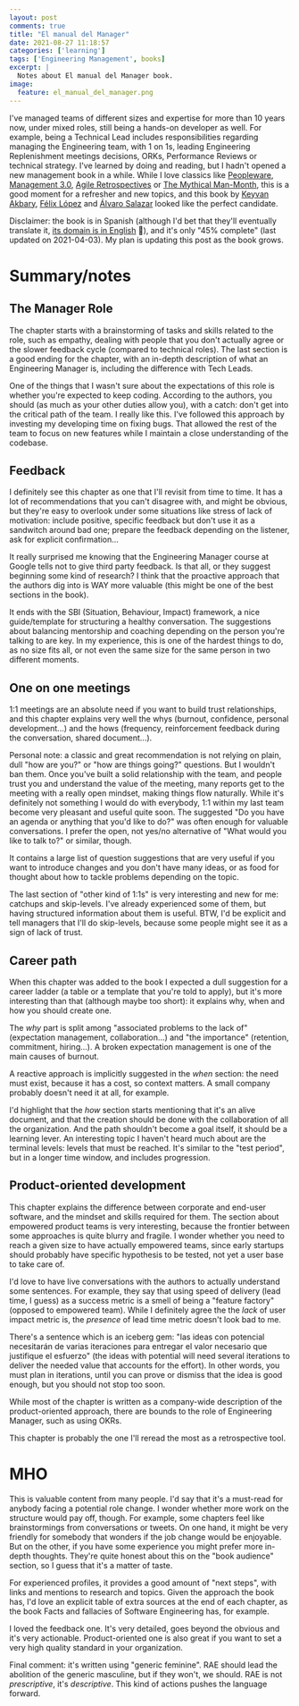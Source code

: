 ```yaml
---
layout: post
comments: true
title: "El manual del Manager"
date: 2021-08-27 11:18:57
categories: ['learning']
tags: ['Engineering Management', books]
excerpt: |
  Notes about El manual del Manager book.
image:
  feature: el_manual_del_manager.png
---
```


I've managed teams of different sizes and expertise for more than 10 years now, under mixed roles, still being
a hands-on developer as well. For example, being a Technical Lead includes responsibilities regarding
managing the Engineering team, with 1 on 1s, leading Engineering Replenishment meetings decisions, ORKs, Performance
Reviews or technical strategy. I've learned by doing and reading, but I hadn't opened a new management book in a while. While I love classics
like [Peopleware](https://juanignaciosl.github.io/learning/2018/01/12/peopleware.html),
[Management 3.0](https://www.juanignaciosl.com/ingenieria-del-software/resena-management-3-0),
[Agile Retrospectives](https://www.juanignaciosl.com/ingenieria-del-software/agile-retrospectives)
or [The Mythical Man-Month](https://www.juanignaciosl.com/ingenieria-del-software/las-mismas-discusiones-durante-33-anos),
this is a good moment for a refresher and new topics, and this book by [Keyvan Akbary](https://twitter.com/keyvanakbary),
[Félix López](https://twitter.com/flopezluis) and [Álvaro Salazar](https://twitter.com/xala3pa) looked like the perfect
candidate.

Disclaimer: the book is in Spanish (although I'd bet that they'll eventually translate it,
[its domain is in English](https://managersmanual.com/) 😬), and it's only
"45% complete" (last updated on 2021-04-03). My plan is updating this post as the book grows.

# Summary/notes

## The Manager Role

The chapter starts with a brainstorming of tasks and skills related to the role, such as empathy, dealing with
people that you don't actually agree or the slower feedback cycle (compared to technical roles).
The last section is a good ending for the chapter, with an in-depth description of what an Engineering Manager is,
including the difference with Tech Leads.

One of the things that I wasn't sure about the expectations of this role is whether you're expected to keep coding.
According to the authors, you should (as much as your other duties allow you), with a catch: don't get into
the critical path of the team. I really like this. I've followed this approach by investing my developing time
on fixing bugs. That allowed the rest of the team to focus on new features while I maintain a close understanding
of the codebase.

## Feedback

I definitely see this chapter as one that I'll revisit from time to time. It has a lot of recommendations that you
can't disagree with, and might be obvious, but they're easy to overlook under some situations like stress of lack of
motivation: include positive, specific feedback but don't use it as a sandwitch around bad one; prepare the feedback
depending on the listener, ask for explicit confirmation...

It really surprised me knowing that the Engineering Manager course at Google tells not to give third party feedback. Is
that all, or they suggest beginning some kind of research? I think that the proactive approach that the authors dig into
is WAY more valuable (this might be one of the best sections in the book).

It ends with the SBI (Situation, Behaviour, Impact) framework, a nice guide/template for structuring a healthy conversation.
The suggestions about balancing mentorship and coaching depending on the person you're talking to are key. In my experience,
this is one of the hardest things to do, as no size fits all, or not even the same size for the same person in two
different moments.

## One on one meetings

1:1 meetings are an absolute need if you want to build trust relationships, and this chapter explains very well the
whys (burnout, confidence, personal development...) and the hows (frequency, reinforcement feedback during the
conversation, shared document...).

Personal note: a classic and great recommendation is not relying on plain, dull "how are you?" or "how are things going?"
questions. But I wouldn't ban them. Once you've built a solid relationship with the team, and people trust you and
understand the value of the meeting, many reports get to the meeting with a really open mindset, making things flow
naturally. While it's definitely not something I would do with everybody, 1:1 within my last team become very pleasant
and useful quite soon. The suggested "Do you have an agenda or anything that you'd like to do?" was often enough for
valuable conversations. I prefer the open, not yes/no alternative of "What would you like to talk to?" or similar, though.

It contains a large list of question suggestions that are very useful if you want to introduce changes and you don't have
many ideas, or as food for thought about how to tackle problems depending on the topic.

The last section of "other kind of 1:1s" is very interesting and new for me: catchups and skip-levels.
I've already experienced some of them, but having structured information about them is useful. BTW, I'd be explicit
and tell managers that I'll do skip-levels, because some people might see it as a sign of lack of trust.

## Career path

When this chapter was added to the book I expected a dull suggestion for a career ladder (a table or a template that
you're told to apply), but it's more interesting
than that (although maybe too short): it explains why, when and how you should create one.

The _why_ part is split
among "associated problems to the lack of" (expectation management, collaboration...) and "the importance"
(retention, commitment, hiring...). A broken expectation management is one of the main causes of burnout.

A reactive approach is implicitly suggested in the _when_ section: the need must exist, because it has a cost, so
context matters. A small company probably doesn't need it at all, for example.

I'd highlight that the _how_ section starts mentioning that it's an alive document, and that the creation should be
done with the collaboration of all the organization. And the path shouldn't become a goal itself, it should be a
learning lever. An interesting topic I haven't heard much about are the terminal levels: levels that must be reached.
It's similar to the "test period", but in a longer time window, and includes progression.

## Product-oriented development

This chapter explains the difference between corporate and end-user software, and the mindset and skills required for
them. The section about empowered product teams is very interesting, because the frontier between some approaches
is quite blurry and fragile. I wonder whether you need to reach a given size to have actually empowered teams, since
early startups should probably have specific hypothesis to be tested, not yet a user base to take care of.

I'd love to have live conversations with the authors to actually understand some sentences. For example, they say that
using speed of delivery (lead time, I guess) as a success metric is a smell of being a "feature factory" (opposed to
empowered team). While I definitely agree the the _lack_ of user impact metric is, the _presence_ of lead time metric
doesn't look bad to me.

There's a sentence which is an iceberg gem: "las ideas con potencial necesitarán de varias iteraciones
para entregar el valor necesario que justifique el esfuerzo" (the ideas with potential will need several iterations
to deliver the needed value that accounts for the effort). In other words, you must plan in iterations, until you can
prove or dismiss that the idea is good enough, but you should not stop too soon.

While most of the chapter is written as a company-wide description of the product-oriented approach, there are bounds
to the role of Engineering Manager, such as using OKRs.

This chapter is probably the one I'll reread the most as a retrospective tool.

# MHO

This is valuable content from many people. I'd say that it's a must-read for anybody facing a potential role
change. I wonder whether more work on the structure would pay off, though. For example, some chapters feel like
brainstormings from conversations or tweets. On one hand, it might be very friendly for somebody that
wonders if the job change would be enjoyable. But on the other, if you have some experience you might prefer more
in-depth thoughts. They're quite honest about this on the "book audience" section, so I guess that it's a matter of taste.

For experienced profiles, it provides a good amount of "next steps", with links and mentions to research and topics.
Given the approach the book has, I'd love an explicit table of extra sources at the end of each chapter, as the book Facts and
fallacies of Software Engineering has, for example.

I loved the feedback one. It's very detailed, goes beyond the obvious and it's very actionable. Product-oriented one
is also great if you want to set a very high quality standard in your organization.

Final comment: it's written using "generic feminine". RAE should lead the abolition of the generic masculine, but
if they won't, we should. RAE is not _prescriptive_, it's _descriptive_. This kind of actions pushes the language
forward.
